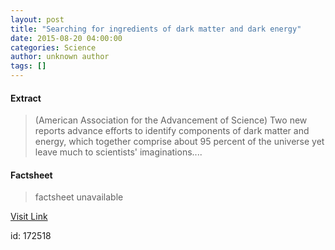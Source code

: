 ```yaml
---
layout: post
title: "Searching for ingredients of dark matter and dark energy"
date: 2015-08-20 04:00:00
categories: Science
author: unknown author
tags: []
---
```



#### Extract
>(American Association for the Advancement of Science) Two new reports advance efforts to identify components of dark matter and energy, which together comprise about 95 percent of the universe yet leave much to scientists' imaginations....

#### Factsheet
>factsheet unavailable

[Visit Link](http://www.eurekalert.org/pub_releases/2015-08/aaft-sfi081715.php)

id:  172518

